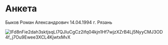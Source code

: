 # Анкета
Быков Роман Александрович 14.04.1994 
г. Рязань

![lFd8nFie2dah3sktjsqLI7QJIuCgCz2ifq04kjn1Hf7wjzXZrB4Lj5NyyCMJ3OD4f_j7Ou9Ewee3XCL4KjwtxMvX](https://user-images.githubusercontent.com/121238957/211028878-51d38ee2-8094-443c-ab05-b743e337ac13.jpg)
